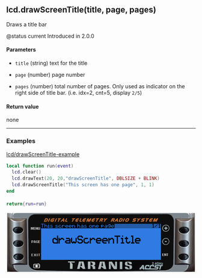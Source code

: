 <!-- This file was generated by the script. Do not edit it, any changes will be lost! -->

## lcd.drawScreenTitle(title, page, pages)



Draws a title bar

@status current Introduced in 2.0.0


#### Parameters

* `title` (string) text for the title

* `page` (number) page number

* `pages` (number) total number of pages. Only used as indicator on
the right side of title bar. (i.e. idx=2, cnt=5, display `2/5`)



#### Return value

none



---

### Examples

<a class="dlbtn" href="https://raw.githubusercontent.com/opentx/lua-reference-guide/master/lcd/drawScreenTitle-example.lua">lcd/drawScreenTitle-example</a>

```lua
local function run(event)
  lcd.clear()
  lcd.drawText(20, 20,"drawScreenTitle", DBLSIZE + BLINK)
  lcd.drawScreenTitle("This screen has one page", 1, 1)
end

return{run=run}
```

![](drawScreenTitle-example.png)

